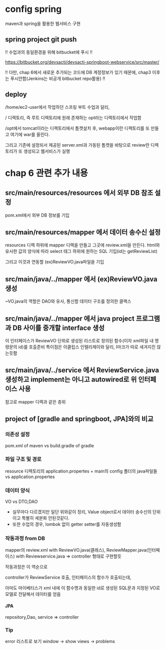 # config spring
maven과 spring을 활용한 웹서비스 구현

## spring project git push
!! 수업과의 동일환경을 위해 bitbucket에 푸시 !!

https://bitbucket.org/devsacti/devsacti-springboot-webservice/src/master/

!! 다만, chap 6에서 새로운 추가되는 코드에 DB 계정정보가 있기 때문에, chap3 이후는 푸시안함(Jenkins는 비공개 bitbucket repo활용) !!

## deploy
/home/ec2-user에서 작업하던 스프링 부트 수업과 달리,

/ 디렉토리, 즉 루트 디렉토리에 원래 존재하는
opt라는 디렉토리에서 작업함

/opt에서 tomcat이라는 디렉토리에서 톰캣설치 후, webapp이란 디렉토리를 또 만들고 여기에 war를 올린다.

그리고 기존에 설정되서 제공된 server.xml과 가동된 톰캣을 바탕으로 review란 디렉토리가 또 생성되고 웹서비스가 실행

# chap 6 관련 추가 내용
## src/main/resources/resources 에서 외부 DB 참조 설정
pom.xml에서 외부 DB 정보를 기입
## src/main/resources/mapper 에서 데이터 송수신 설정
resources 디렉 하위에 mapper 디렉을 만들고 그곳에 review.xml을 만든다. html와 유사한 값의 양식에 따라 select 태그 하위에 원하는 SQL 기입(id는 getReviewList)

그리고 이것과 연동할 (ex)ReviewVO.java파일을 기입

## src/main/java/../mapper 에서 (ex)ReviewVO.java 생성
~VO.java의 역할은 DAO와 유사, 통신할 데이터 구조를 정의한 클랙스

##  src/main/java/../mapper 에서 java project 프로그램과 DB 사이를 중개할 interface 생성
이 인터페이스가 ReviewVO 단위로 생성된 리스트로 정의된 함수(이자 xml파일 내 명령문의 id)를 호출준비
특이점은 이클립스 인텔리제이와 달리, I마크가 따로 새겨지진 않는듯함

##  src/main/java/../service 에서 ReviewService.java 생성하고 implement는 아니고 autowired로 위 인터페이스 사용
참고로 mapper 디렉과 같은 층위


## project of [gradle and springboot, JPA]와의 비교
### 의존성 설정
pom.xml of maven vs build.gradle of gradle

### 파일 구조 및 경로
resource 디렉토리의
application.propertes + main의 config 폴더의 java파일들  vs application.propertes

### 데이터 양식
VO vs DTO,DAO
* 실무마다 다르겠지만 일단 위와같이 정리, Value object로서 데이터 송수신의 단위이고 특별히 세분화 안된것같다.
* 또한 수업의 경우, lombok 없이 getter setter를 자동생성함

### 작동과정 from DB
mapper의 review.xml with ReviewVO.java(클래스), ReviewMapper.java(인터페이스) with Reviewservice.java  => controller 형태로 구현할듯

작동과정은 이 역순으로

controller가 ReviewService 호출, 인터페이스의 함수가 호출되는데,

아마도 마이베티스가 xml 내에 이 함수명과 동일한 id로 생성된 SQL문과 지정된 VO로 모델로 전달해서 데이터를 얻음
  
#### JPA

repository,Dao, service => controller

### Tip
error 리스트로 보기
window -> show views -> problems
